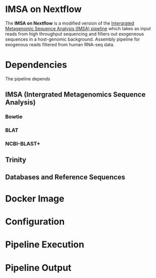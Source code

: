 # IMSA on Nextflow
The **IMSA on Nextflow** is a modified version of the [Intergrated Metagenomic Sequence Analysis (IMSA) pipeline](https://sourceforge.net/projects/arron-imsa/) which takes as input reads from high throughput sequencing and filters out exogeneous sequences in a host-genomic background. Assembly pipeline for exogenous reads filtered from human RNA-seq data.

# Dependencies
The pipeline depends

## IMSA (Intergrated Metagenomics Sequence Analysis)

### Bowtie

### BLAT

### NCBI-BLAST+

## Trinity

## Databases and Reference Sequences

# Docker Image


# Configuration

# Pipeline Execution

# Pipeline Output
